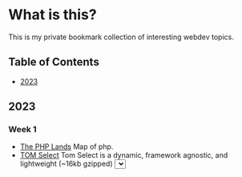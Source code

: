 # What is this?

This is my private bookmark collection of interesting webdev topics. 

## Table of Contents

  * [2023](#2023)

## 2023

### Week 1

- [The PHP Lands](https://lands.php.earth/) Map of php.
- [TOM Select](https://tom-select.js.org/) Tom Select is a dynamic, framework agnostic, and lightweight (~16kb gzipped) <select> UI control.
